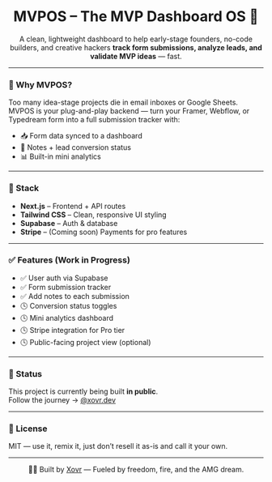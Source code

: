 <h1 align="center">MVPOS – The MVP Dashboard OS 🚀</h1>

<p align="center">
  A clean, lightweight dashboard to help early-stage founders, no-code builders, and creative hackers <strong>track form submissions, analyze leads, and validate MVP ideas</strong> — fast.
</p>

<hr>

<h3>🧠 Why MVPOS?</h3>

<p>
Too many idea-stage projects die in email inboxes or Google Sheets.<br>
MVPOS is your plug-and-play backend — turn your Framer, Webflow, or Typedream form into a full submission tracker with:
</p>

<ul>
  <li>📥 Form data synced to a dashboard</li>
  <li>📝 Notes + lead conversion status</li>
  <li>📊 Built-in mini analytics</li>
</ul>

<hr>

<h3>🔧 Stack</h3>

<ul>
  <li><strong>Next.js</strong> – Frontend + API routes</li>
  <li><strong>Tailwind CSS</strong> – Clean, responsive UI styling</li>
  <li><strong>Supabase</strong> – Auth & database</li>
  <li><strong>Stripe</strong> – (Coming soon) Payments for pro features</li>
</ul>

<hr>

<h3>✅ Features (Work in Progress)</h3>

<ul>
  <li>✅ User auth via Supabase</li>
  <li>✅ Form submission tracker</li>
  <li>✅ Add notes to each submission</li>
  <li>🕓 Conversion status toggles</li>
  <li>🕓 Mini analytics dashboard</li>
  <li>🕓 Stripe integration for Pro tier</li>
  <li>🕓 Public-facing project view (optional)</li>
</ul>

<hr>

<h3>🧪 Status</h3>

<p>
This project is currently being built <strong>in public</strong>.<br>
Follow the journey → <a href="https://twitter.com/xovr_dev" target="_blank">@xovr.dev</a>
</p>

<hr>

<h3>📄 License</h3>

<p>
MIT — use it, remix it, just don’t resell it as-is and call it your own.
</p>

<hr>

<p align="center">
  👨‍🔧 Built by <a href="https://twitter.com/xovr_dev" target="_blank">Xovr</a> — Fueled by freedom, fire, and the AMG dream.
</p>

